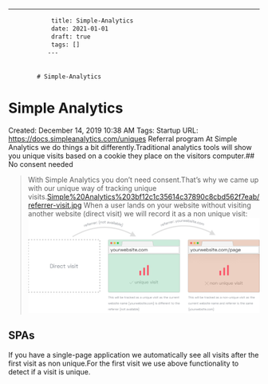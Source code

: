 ---
                title: Simple-Analytics
                date: 2021-01-01    
                draft: true
                tags: []
               ---


            # Simple-Analytics

# Simple Analytics
Created: December 14, 2019 10:38 AM
Tags: Startup
URL: https://docs.simpleanalytics.com/uniques
Referral program
At Simple Analytics we do things a bit differently.Traditional analytics tools will show you unique visits based on a cookie they place on the visitors computer.## No consent needed
> With Simple Analytics you don’t need consent.That’s why we came up with our unique way of tracking unique visits.[Simple%20Analytics%203bf12c1c35614c37890c8cbd562f7eab/referrer-visit.jpg](Simple%20Analytics%203bf12c1c35614c37890c8cbd562f7eab/referrer-visit.jpg)
When a user lands on your website without visiting another website (direct visit) we will record it as a non unique visit:
![Simple%20Analytics%203bf12c1c35614c37890c8cbd562f7eab/direct-visit.jpg](Simple%20Analytics%203bf12c1c35614c37890c8cbd562f7eab/direct-visit.jpg)
## SPAs
If you have a single-page application we automatically see all visits after the first visit as non unique.For the first visit we use above functionality to detect if a visit is unique.